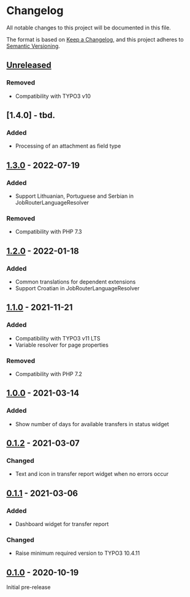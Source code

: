 # Changelog
All notable changes to this project will be documented in this file.

The format is based on [Keep a Changelog](https://keepachangelog.com/en/1.0.0/),
and this project adheres to [Semantic Versioning](https://semver.org/spec/v2.0.0.html).

## [Unreleased]

### Removed
- Compatibility with TYPO3 v10

## [1.4.0] - tbd.

### Added
- Processing of an attachment as field type

## [1.3.0] - 2022-07-19

### Added
- Support Lithuanian, Portuguese and Serbian in JobRouterLanguageResolver

### Removed
- Compatibility with PHP 7.3

## [1.2.0] - 2022-01-18

### Added
- Common translations for dependent extensions
- Support Croatian in JobRouterLanguageResolver

## [1.1.0] - 2021-11-21

### Added
- Compatibility with TYPO3 v11 LTS
- Variable resolver for page properties

### Removed
- Compatibility with PHP 7.2

## [1.0.0] - 2021-03-14

### Added
- Show number of days for available transfers in status widget

## [0.1.2] - 2021-03-07

### Changed
- Text and icon in transfer report widget when no errors occur

## [0.1.1] - 2021-03-06

### Added
- Dashboard widget for transfer report

### Changed
- Raise minimum required version to TYPO3 10.4.11

## [0.1.0] - 2020-10-19

Initial pre-release

[Unreleased]: https://github.com/brotkrueml/typo3-jobrouter-base/compare/v1.3.0...HEAD
[1.3.0]: https://github.com/brotkrueml/typo3-jobrouter-base/compare/v1.2.0...v1.3.0
[1.2.0]: https://github.com/brotkrueml/typo3-jobrouter-base/compare/v1.1.0...v1.2.0
[1.1.0]: https://github.com/brotkrueml/typo3-jobrouter-base/compare/v1.0.0...v1.1.0
[1.0.0]: https://github.com/brotkrueml/typo3-jobrouter-base/compare/v0.1.2...v1.0.0
[0.1.2]: https://github.com/brotkrueml/typo3-jobrouter-base/compare/v0.1.1...v0.1.2
[0.1.1]: https://github.com/brotkrueml/typo3-jobrouter-base/compare/v0.1.0...v0.1.1
[0.1.0]: https://github.com/brotkrueml/typo3-jobrouter-base/releases/tag/v0.1.0
